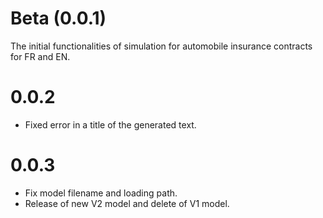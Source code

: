 # Beta (0.0.1)
The initial functionalities of simulation for automobile insurance contracts for FR and EN.

# 0.0.2
- Fixed error in a title of the generated text.

# 0.0.3
- Fix model filename and loading path.
- Release of new V2 model and delete of V1 model.


